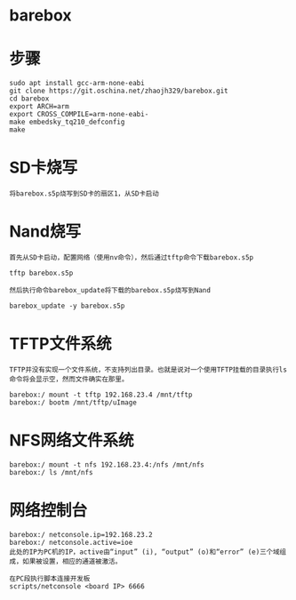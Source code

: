 # barebox

# 步骤

	sudo apt install gcc-arm-none-eabi
	git clone https://git.oschina.net/zhaojh329/barebox.git
	cd barebox
	export ARCH=arm
	export CROSS_COMPILE=arm-none-eabi-
	make embedsky_tq210_defconfig
	make

# SD卡烧写

    将barebox.s5p烧写到SD卡的扇区1，从SD卡启动

# Nand烧写

    首先从SD卡启动，配置网络（使用nv命令），然后通过tftp命令下载barebox.s5p

    tftp barebox.s5p

    然后执行命令barebox_update将下载的barebox.s5p烧写到Nand

    barebox_update -y barebox.s5p

# TFTP文件系统

	TFTP并没有实现一个文件系统，不支持列出目录。也就是说对一个使用TFTP挂载的目录执行ls命令将会显示空，然而文件确实在那里。
	
	barebox:/ mount -t tftp 192.168.23.4 /mnt/tftp
	barebox:/ bootm /mnt/tftp/uImage

# NFS网络文件系统

	barebox:/ mount -t nfs 192.168.23.4:/nfs /mnt/nfs
	barebox:/ ls /mnt/nfs

# 网络控制台
	
	barebox:/ netconsole.ip=192.168.23.2
	barebox:/ netconsole.active=ioe
	此处的IP为PC机的IP，active由“input” (i), “output” (o)和“error” (e)三个域组成，如果被设置，相应的通道被激活。

	在PC段执行脚本连接开发板
	scripts/netconsole <board IP> 6666
	
